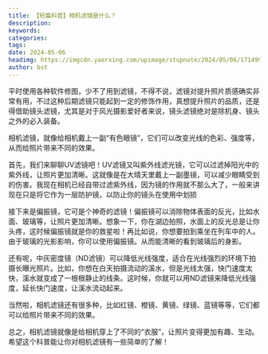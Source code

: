 ```yaml
---
title: 【短篇科普】相机滤镜是什么？
description: 
keywords: 
categories: 
tags: 
date: 2024-05-06
headimg: https://imgcdn.yaerxing.com/upimage/stupnote/2024/05/06/1714997206_12009103_8963.jpg
author: bst
---
```

平时使用各种软件修图，少不了用到滤镜，不得不说，滤镜对提升照片质感确实非常有用，不过这种后期滤镜只能起到一定的修饰作用，真想提升照片的品质，还是得借助镜头滤镜，尤其是对于风光摄影爱好者来说，镜头滤镜绝对是除机身、镜头之外的必入装备。

相机滤镜，就像给相机戴上一副“有色眼镜”，它们可以改变光线的色彩、强度等，从而给照片带来不同的效果。

首先，我们来聊聊UV滤镜吧！UV滤镜又叫紫外线滤光镜，它可以过滤掉阳光中的紫外线，让照片更加清晰。这就像是在大晴天里戴上一副墨镜，可以减少眼睛受到的伤害。我现在相机已经自带过滤紫外线，因为镜的作用就不那么大了，一般来讲现在只是将它作为一层防护镜，以防止你的镜头在使用中划损

接下来是偏振镜，它可是个神奇的滤镜！偏振镜可以消除物体表面的反光，比如水面、玻璃等，让照片更加清晰。想象一下，你在湖边拍照，水面上的反光总是让你头疼，这时候偏振镜就是你的救星啦！再比如说，你想要拍到乘坐在列车中的人。由于玻璃的光影影响，你可以使用偏振镜。从而能清晰的看到玻璃后的身影。

还有呢，中灰密度镜（ND滤镜）可以降低光线强度，适合在光线强烈的环境下拍摄长曝光照片。比如，你想在白天拍摄流动的溪水，但是光线太强，快门速度太快，溪水就变成了一根根静止的线条。这时候，你就可以用ND滤镜来降低光线强度，延长快门速度，让溪水流动起来。

当然啦，相机滤镜还有很多种，比如红镜、橙镜、黄镜、绿镜、蓝镜等等，它们都可以给照片带来不同的效果。

总之，相机滤镜就像是给相机穿上了不同的“衣服”，让照片变得更加有趣、生动。希望这个科普能让你对相机滤镜有一些简单的了解！
